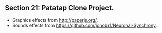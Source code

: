 ## Section 21: Patatap Clone Project.
- Graphics effects from http://paperjs.org/.
- Sounds effects from https://github.com/jonobr1/Neuronal-Synchrony.
